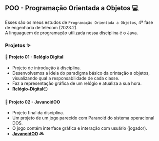 ## POO - Programação Orientada a Objetos 💻
Esses são os meus estudos de `Programação Orientada a Objetos`, 4ª fase de engenharia de telecom (2023.2).
<br> A linguaguem de programação utilizada nessa disciplina é o Java. 

### Projetos ✨
#### 🌟 Projeto 01 - Relógio Digital 
- Projeto de introdução à disciplina.
- Desenvolvemos a ideia do paradigma básico da orintação a objetos, visualizando qual a responsabilidade de cada classe.
- Faz a representação gráfica de um relógio e atualiza a sua hora.
- [**Relógio-Digital**](https://github.com/luizakuze/Digital-Clock)⏲️
#### 🌟 Projeto 02 - JavanoidOO
- Projeto final da disciplina.
- Um projeto de um jogo parecido com Paranoid do sistema operacional DOS.
- O jogo contém interface gráfica e interação com usuário (jogador).
- [**JavanoidOO**](https://github.com/luizakuze/JavanoidOO) 🎮
